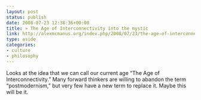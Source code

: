 ```yaml
---
layout: post
status: publish
date: 2008-07-23 12:38:36+00:00
title: » The Age of Interconnectivity into the mystic
link: http://alexmcmanus.org/index.php/2008/07/23/the-age-of-interconnectedness/
type: aside
categories:
- culture
- philosophy
---
```


Looks at the idea that we can call our current age “The Age of Interconnectivity.” Many forward thinkers are willing to abandon the term “postmodernism,” but very few have a new term to replace it. Maybe this will be it.
